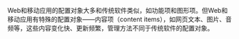 Web和移动应用的配置对象大多和传统软件类似，如功能项和图形项。但Web和移动应用有特殊的配置对象——内容项（content items），如网页文本、图片、音频等，这些内容变化快、更新频繁，管理方法不同于传统软件的配置对象。